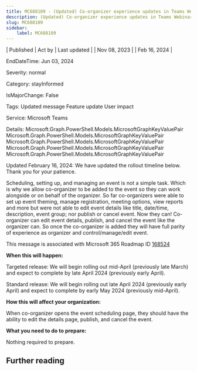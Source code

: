 ```yaml
---
title: MC688109 - (Updated) Co-organizer experience updates in Teams Webinars and Townhalls
description: (Updated) Co-organizer experience updates in Teams Webinars and Townhalls
slug: MC688109
sidebar:
    label: MC688109
---
```



| Published | Act by | Last updated |
| Nov 08, 2023 |  | Feb 16, 2024 |

EndDateTime: Jun 03, 2024

Severity: normal

Category: stayInformed

IsMajorChange: False

Tags: Updated message Feature update User impact

Service: Microsoft Teams

Details: Microsoft.Graph.PowerShell.Models.MicrosoftGraphKeyValuePair Microsoft.Graph.PowerShell.Models.MicrosoftGraphKeyValuePair Microsoft.Graph.PowerShell.Models.MicrosoftGraphKeyValuePair Microsoft.Graph.PowerShell.Models.MicrosoftGraphKeyValuePair Microsoft.Graph.PowerShell.Models.MicrosoftGraphKeyValuePair

<p>Updated February 16, 2024: We have updated the rollout timeline below. Thank you for your patience.</p><p>Scheduling, setting up, and managing an event is not a simple task. Which is why we allow co-organizer to be added to the event so they can work alongside or on behalf of the organizer. So far co-organizers were able to set up event theming, manage registration, meeting options, view reports and more but were not able to edit event details like title, date/time, description, event group; nor publish or cancel event. Now they can! Co-organizer can edit event details, publish, and cancel the event like the organizer can. So once the co-organizer is added they will have full parity of experience as organizer and control/manage/edit event.&nbsp;</p><p>This message is associated with Microsoft 365 Roadmap ID <a href="https://www.microsoft.com/microsoft-365/roadmap?filters=&amp;searchterms=168524" target="_blank">168524</a></p><p><b>When this will happen:</b></p><p>Targeted release: We will begin rolling out mid-April (previously late March) and expect to complete by late April 2024 (previously early April).</p><p>Standard release: We will begin rolling out late April 2024 (previously early April) and expect to complete by early May 2024 (previously mid-April).<br></p><p><b>How this will affect your organization:</b></p><p>When co-organizer opens the event scheduling page, they should have the ability to edit the details page, publish, and cancel the event.&nbsp;</p><p><b>What you need to do to prepare:</b></p><p>Nothing required to prepare.</p>

## Further reading
